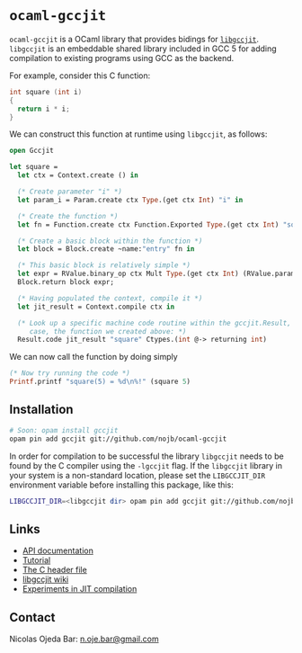 # `ocaml-gccjit`

`ocaml-gccjit` is a OCaml library that provides bidings for
[`libgccjit`](https://gcc.gnu.org/wiki/JIT).  `libgccjit` is an embeddable
shared library included in GCC 5 for adding compilation to existing programs
using GCC as the backend.

For example, consider this C function:

```c
int square (int i)
{
  return i * i;
}
```

We can construct this function at runtime using `libgccjit`, as follows:

```ocaml
open Gccjit

let square =
  let ctx = Context.create () in

  (* Create parameter "i" *)
  let param_i = Param.create ctx Type.(get ctx Int) "i" in

  (* Create the function *)
  let fn = Function.create ctx Function.Exported Type.(get ctx Int) "square" [ param_i ] in

  (* Create a basic block within the function *)
  let block = Block.create ~name:"entry" fn in

  (* This basic block is relatively simple *)
  let expr = RValue.binary_op ctx Mult Type.(get ctx Int) (RValue.param param_i) (RValue.param param_i) in
  Block.return block expr;

  (* Having populated the context, compile it *)
  let jit_result = Context.compile ctx in

  (* Look up a specific machine code routine within the gccjit.Result, in this
     case, the function we created above: *)
  Result.code jit_result "square" Ctypes.(int @-> returning int)
```

We can now call the function by doing simply

```ocaml
(* Now try running the code *)
Printf.printf "square(5) = %d\n%!" (square 5)
```

## Installation

```bash
# Soon: opam install gccjit
opam pin add gccjit git://github.com/nojb/ocaml-gccjit
```

In order for compilation to be successful the library `libgccjit` needs to be
found by the C compiler using the `-lgccjit` flag.  If the `libgccjit` library
in your system is a non-standard location, please set the `LIBGCCJIT_DIR`
environment variable before installing this package, like this:

```bash
LIBGCCJIT_DIR=<libgccjit dir> opam pin add gccjit git://github.com/nojb/ocaml-gccjit
```

## Links

- [API documentation](https://nojb.github.io/ocaml-gccjit)
- [Tutorial](https://github.com/nojb/ocaml-gccjit/wiki)
- [The C header file](https://github.com/gcc-mirror/gcc/blob/master/gcc/jit/libgccjit.h)
- [libgccjit wiki](https://gcc.gnu.org/wiki/JIT)
- [Experiments in JIT compilation](https://github.com/davidmalcolm/jittest)

## Contact

Nicolas Ojeda Bar: <n.oje.bar@gmail.com>
